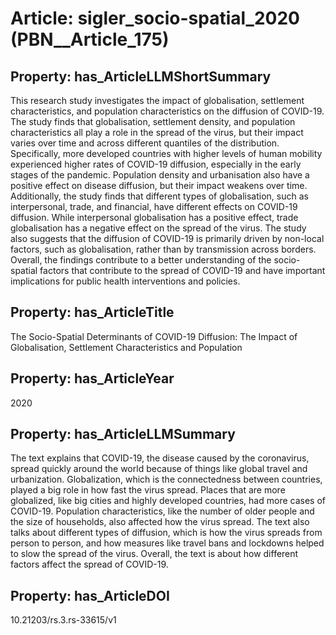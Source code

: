 # Article: __sigler_socio-spatial_2020__ (PBN__Article_175)

## Property: has_ArticleLLMShortSummary

This research study investigates the impact of globalisation, settlement characteristics, and population characteristics on the diffusion of COVID-19. The study finds that globalisation, settlement density, and population characteristics all play a role in the spread of the virus, but their impact varies over time and across different quantiles of the distribution. Specifically, more developed countries with higher levels of human mobility experienced higher rates of COVID-19 diffusion, especially in the early stages of the pandemic. Population density and urbanisation also have a positive effect on disease diffusion, but their impact weakens over time. Additionally, the study finds that different types of globalisation, such as interpersonal, trade, and financial, have different effects on COVID-19 diffusion. While interpersonal globalisation has a positive effect, trade globalisation has a negative effect on the spread of the virus. The study also suggests that the diffusion of COVID-19 is primarily driven by non-local factors, such as globalisation, rather than by transmission across borders. Overall, the findings contribute to a better understanding of the socio-spatial factors that contribute to the spread of COVID-19 and have important implications for public health interventions and policies.

## Property: has_ArticleTitle

The Socio-Spatial Determinants of COVID-19 Diffusion: The Impact of Globalisation, Settlement Characteristics and Population

## Property: has_ArticleYear

2020

## Property: has_ArticleLLMSummary

The text explains that COVID-19, the disease caused by the coronavirus, spread quickly around the world because of things like global travel and urbanization. Globalization, which is the connectedness between countries, played a big role in how fast the virus spread. Places that are more globalized, like big cities and highly developed countries, had more cases of COVID-19. Population characteristics, like the number of older people and the size of households, also affected how the virus spread. The text also talks about different types of diffusion, which is how the virus spreads from person to person, and how measures like travel bans and lockdowns helped to slow the spread of the virus. Overall, the text is about how different factors affect the spread of COVID-19.

## Property: has_ArticleDOI

10.21203/rs.3.rs-33615/v1

